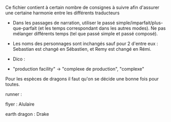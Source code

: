 Ce fichier contient à certain nombre de consignes à suivre afin d'assurer une certaine harmonie entre les différents traducteurs

- Dans les passages de narration, utiliser le passé simple/imparfait/plus-que-parfait (et les temps correspondant dans les autres modes). Ne pas mélanger différents temps (tel que passé simple et passé composé).

- Les noms des personnages sont inchangés sauf pour 2 d'entre eux : Sebastian est changé en Sébastien, et Remy est changé en Rémi.

- Dico :

* "production facility" -> "complexe de production", "complexe"

Pour les espèces de dragons il faut qu'on se décide une bonne fois pour toutes.

runner : 

flyer : Alulaire

earth dragon : Drake
